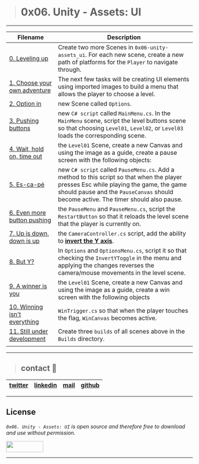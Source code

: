 ﻿> # 0x06. Unity - Assets: UI

---
| **Filename** | **Description** |
|---|---|
| [0. Leveling up](./Assets/) | Create two more Scenes in `0x06-unity-assets_ui`. For each new scene, create a new path of platforms for the `Player` to navigate through.  |
| [1. Choose your own adventure](./Assets/) | The next few tasks will be creating UI elements using imported images to build a menu that allows the player to choose a level.  |
| [2. Option in](./Assets/) | new Scene called `Options`.  |
| [3. Pushing buttons](./Assets/) | new `C# script` called `MainMenu.cs`. In the `MainMenu` scene, script the level buttons scene so that choosing `Level01`, `Level02`, or `Level03` loads the corresponding scene.  |
| [4. Wait, hold on, time out](./Assets/) | the `Level01` Scene, create a new Canvas and using the image as a guide, create a pause screen with the following objects:  |
| [5. Es-ca-pé](./Assets/) | new `C# script` called `PauseMenu.cs`. Add a method to this script so that when the player presses Esc while playing the game, the game should pause and the `PauseCanvas` should become active. The timer should also pause.  |
| [6. Even more button pushing](./Assets/) | the `PauseMenu` and `PauseMenu.cs`, script the `RestartButton` so that it reloads the level scene that the player is currently on.  |
| [7. Up is down, down is up](./Assets/) | the `CameraController.cs` script, add the ability to **[invert the Y axis](https://www.giantbomb.com/inverted-controls/3015-5663/)**.  |
| [8. But Y?](./Assets/) | In `Options` and `OptionsMenu.cs`, script it so that checking the `InvertYToggle` in the menu and applying the changes reverses the camera/mouse movements in the level scene.  |
| [9. A winner is you](./Assets/) | the `Level01` Scene, create a new Canvas and using the image as a guide, create a win screen with the following objects  |
| [10. Winning isn't everything](./Assets/) | `WinTrigger.cs` so that when the player touches the flag, `WinCanvas` becomes active.  |
| [11. Still under development](./Assets/) | Create three `builds` of all scenes above in the `Builds` directory.  |
|  |   |

---
> ## contact 💬

| [twitter](https://twitter.com/RICARDO1470) | [linkedin](https://www.linkedin.com/in/ricardo-alfonso-camayo/) | [mail](1466@holbertonschool.com) | [github](https://github.com/ricardo1470/README/blob/master/README.md) |
|---|---|---|---|

---

## License
*`0x06. Unity - Assets: UI` is open source and therefore free to download and use without permission.*

<a href="url"><img src="https://www.holbertonschool.com/holberton-logo.png" align="middle" width="100" height="30"></a>

---
